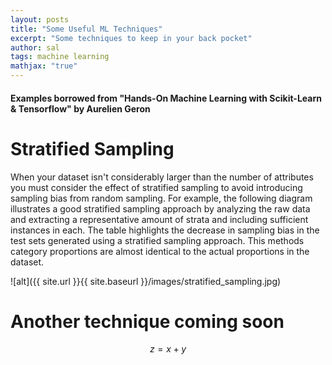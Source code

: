 ```yaml
---
layout: posts
title: "Some Useful ML Techniques"
excerpt: "Some techniques to keep in your back pocket"
author: sal
tags: machine learning
mathjax: "true"
---
```


#### Examples borrowed from "Hands-On Machine Learning with Scikit-Learn & Tensorflow" by Aurelien Geron

# Stratified Sampling

When your dataset isn't considerably larger than the number of attributes you must consider the effect of stratified sampling to
avoid introducing sampling bias from random sampling. For example, the following diagram illustrates a good stratified sampling approach by analyzing the raw data and extracting a representative amount of strata and including sufficient instances in each. The table highlights the decrease in sampling bias in the test sets generated using a stratified sampling approach. This methods category proportions are almost identical to the actual proportions in the dataset.

![alt]({{ site.url }}{{ site.baseurl }}/images/stratified_sampling.jpg)


# Another technique coming soon
$$z=x+y$$
